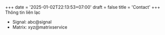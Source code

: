 +++
date = '2025-01-02T22:13:53+07:00'
draft = false
title = 'Contact'
+++
Thông tin liên lạc
- Signal: abc@signal
- Matrix: xyz@matrixservice